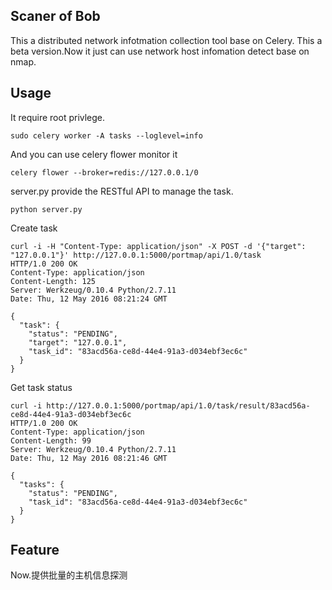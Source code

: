 ## Scaner of Bob
This a distributed network infotmation collection tool base on Celery.
This a beta version.Now it just can use network host infomation detect base on nmap.
## Usage
It require root privlege.
```
sudo celery worker -A tasks --loglevel=info
```
And you can use celery flower monitor it
```
celery flower --broker=redis://127.0.0.1/0
```
server.py provide the RESTful API to manage the task.
```
python server.py
```
Create task
```
curl -i -H "Content-Type: application/json" -X POST -d '{"target": "127.0.0.1"}' http://127.0.0.1:5000/portmap/api/1.0/task
HTTP/1.0 200 OK
Content-Type: application/json
Content-Length: 125
Server: Werkzeug/0.10.4 Python/2.7.11
Date: Thu, 12 May 2016 08:21:24 GMT

{
  "task": {
    "status": "PENDING",
    "target": "127.0.0.1",
    "task_id": "83acd56a-ce8d-44e4-91a3-d034ebf3ec6c"
  }
}
```
Get task status
```
curl -i http://127.0.0.1:5000/portmap/api/1.0/task/result/83acd56a-ce8d-44e4-91a3-d034ebf3ec6c
HTTP/1.0 200 OK
Content-Type: application/json
Content-Length: 99
Server: Werkzeug/0.10.4 Python/2.7.11
Date: Thu, 12 May 2016 08:21:46 GMT

{
  "tasks": {
    "status": "PENDING",
    "task_id": "83acd56a-ce8d-44e4-91a3-d034ebf3ec6c"
  }
}
```
## Feature
Now.提供批量的主机信息探测